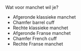 
Wat voor manchet wil je?

 - Afgeronde klassieke manchet
 - Chamfer barrel cuff
 - Rechte klassieke manchet
 - Afgeronde Franse manchet
 - Chamfer French cuff
 - Rechte Franse manchet
